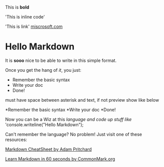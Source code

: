 This is **bold**

'This is inline code'

'This is link' [miscrosoft.com](https://www.microsoft.com)

# Hello Markdown

It is **sooo** nice to be able to write in this simple format.

Once you get the hang of *it*, you just:

* Remember the basic syntax
* Write your doc
* Done!

must have space between asterisk and text, if not preview show like below

*Remember the basic syntax
*Write your doc
*Done!

Now you can be a Wiz at this *language and code up stuff like*  'console.writeline("Hello Markdown");

Can't remember the language? No problem! Just visit one of these resources:

[Markdown CheatSheet by Adam Pritchard](http://github.com/adam-p/markdown-here/wiki/Markdown-Cheatsheet)

[Learn Markdown in 60 seconds by CommonMark.org](http://commonmark.org/help/)
